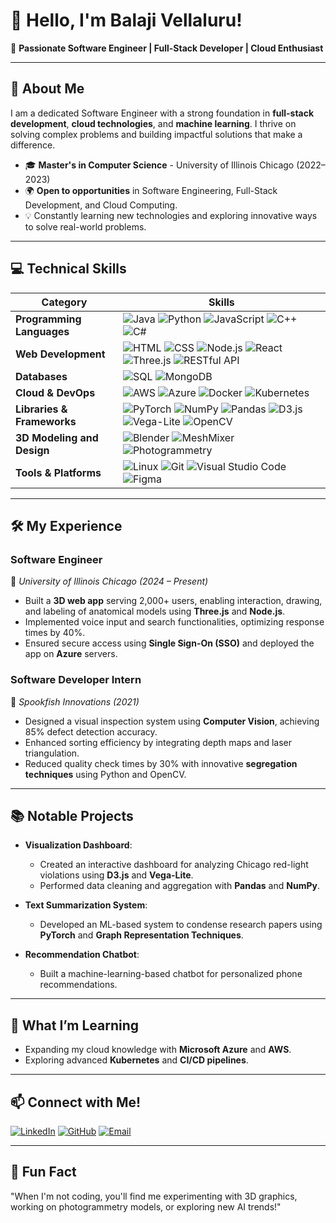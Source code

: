 # 👋 Hello, I'm Balaji Vellaluru! 

🌟 **Passionate Software Engineer | Full-Stack Developer | Cloud Enthusiast**

---

## 🚀 About Me
I am a dedicated Software Engineer with a strong foundation in **full-stack development**, **cloud technologies**, and **machine learning**. I thrive on solving complex problems and building impactful solutions that make a difference.

- 🎓 **Master's in Computer Science** - University of Illinois Chicago (2022–2023)
- 🌍 **Open to opportunities** in Software Engineering, Full-Stack Development, and Cloud Computing.
- 💡 Constantly learning new technologies and exploring innovative ways to solve real-world problems.

---

## 💻 Technical Skills

| **Category**           | **Skills**                                                                                   |
|-------------------------|---------------------------------------------------------------------------------------------|
| **Programming Languages** | ![Java](https://img.shields.io/badge/Java-ED8B00?style=for-the-badge&logo=java&logoColor=white) ![Python](https://img.shields.io/badge/Python-3776AB?style=for-the-badge&logo=python&logoColor=white) ![JavaScript](https://img.shields.io/badge/JavaScript-F7DF1E?style=for-the-badge&logo=javascript&logoColor=black) ![C++](https://img.shields.io/badge/C++-00599C?style=for-the-badge&logo=cplusplus&logoColor=white) ![C#](https://img.shields.io/badge/C%23-239120?style=for-the-badge&logo=c-sharp&logoColor=white) |
| **Web Development**     | ![HTML](https://img.shields.io/badge/HTML5-E34F26?style=for-the-badge&logo=html5&logoColor=white) ![CSS](https://img.shields.io/badge/CSS3-1572B6?style=for-the-badge&logo=css3&logoColor=white) ![Node.js](https://img.shields.io/badge/Node.js-339933?style=for-the-badge&logo=nodedotjs&logoColor=white) ![React](https://img.shields.io/badge/React-61DAFB?style=for-the-badge&logo=react&logoColor=black) ![Three.js](https://img.shields.io/badge/Three.js-000000?style=for-the-badge&logo=three.js&logoColor=white) ![RESTful API](https://img.shields.io/badge/RESTful%20API-FF6F00?style=for-the-badge&logo=postman&logoColor=white) |
| **Databases**           | ![SQL](https://img.shields.io/badge/SQL-003B57?style=for-the-badge&logo=postgresql&logoColor=white) ![MongoDB](https://img.shields.io/badge/MongoDB-4EA94B?style=for-the-badge&logo=mongodb&logoColor=white) |
| **Cloud & DevOps**      | ![AWS](https://img.shields.io/badge/AWS-232F3E?style=for-the-badge&logo=amazonaws&logoColor=white) ![Azure](https://img.shields.io/badge/Microsoft%20Azure-0078D4?style=for-the-badge&logo=microsoftazure&logoColor=white) ![Docker](https://img.shields.io/badge/Docker-2496ED?style=for-the-badge&logo=docker&logoColor=white) ![Kubernetes](https://img.shields.io/badge/Kubernetes-326CE5?style=for-the-badge&logo=kubernetes&logoColor=white) |
| **Libraries & Frameworks** | ![PyTorch](https://img.shields.io/badge/PyTorch-EE4C2C?style=for-the-badge&logo=pytorch&logoColor=white) ![NumPy](https://img.shields.io/badge/NumPy-013243?style=for-the-badge&logo=numpy&logoColor=white) ![Pandas](https://img.shields.io/badge/Pandas-150458?style=for-the-badge&logo=pandas&logoColor=white) ![D3.js](https://img.shields.io/badge/D3.js-F9A03C?style=for-the-badge&logo=d3.js&logoColor=white) ![Vega-Lite](https://img.shields.io/badge/Vega--Lite-1A2C5B?style=for-the-badge&logoColor=white) ![OpenCV](https://img.shields.io/badge/OpenCV-5C3EE8?style=for-the-badge&logo=opencv&logoColor=white) |
| **3D Modeling and Design** | ![Blender](https://img.shields.io/badge/Blender-F5792A?style=for-the-badge&logo=blender&logoColor=white) ![MeshMixer](https://img.shields.io/badge/MeshMixer-0078D7?style=for-the-badge&logoColor=white) ![Photogrammetry](https://img.shields.io/badge/Photogrammetry-0078D7?style=for-the-badge&logoColor=white) |
| **Tools & Platforms**   | ![Linux](https://img.shields.io/badge/Linux-FCC624?style=for-the-badge&logo=linux&logoColor=black) ![Git](https://img.shields.io/badge/Git-F05032?style=for-the-badge&logo=git&logoColor=white) ![Visual Studio Code](https://img.shields.io/badge/VS%20Code-007ACC?style=for-the-badge&logo=visualstudiocode&logoColor=white) ![Figma](https://img.shields.io/badge/Figma-F24E1E?style=for-the-badge&logo=figma&logoColor=white) |


---

## 🛠️ My Experience

### **Software Engineer**  
📍 *University of Illinois Chicago (2024 – Present)*  
- Built a **3D web app** serving 2,000+ users, enabling interaction, drawing, and labeling of anatomical models using **Three.js** and **Node.js**.  
- Implemented voice input and search functionalities, optimizing response times by 40%.  
- Ensured secure access using **Single Sign-On (SSO)** and deployed the app on **Azure** servers.

### **Software Developer Intern**  
📍 *Spookfish Innovations (2021)*  
- Designed a visual inspection system using **Computer Vision**, achieving 85% defect detection accuracy.  
- Enhanced sorting efficiency by integrating depth maps and laser triangulation.  
- Reduced quality check times by 30% with innovative **segregation techniques** using Python and OpenCV.

---

## 📚 Notable Projects
- **Visualization Dashboard**:  
  - Created an interactive dashboard for analyzing Chicago red-light violations using **D3.js** and **Vega-Lite**.
  - Performed data cleaning and aggregation with **Pandas** and **NumPy**.

- **Text Summarization System**:  
  - Developed an ML-based system to condense research papers using **PyTorch** and **Graph Representation Techniques**.

- **Recommendation Chatbot**:  
  - Built a machine-learning-based chatbot for personalized phone recommendations.

---

## 🌱 What I’m Learning
- Expanding my cloud knowledge with **Microsoft Azure** and **AWS**.  
- Exploring advanced **Kubernetes** and **CI/CD pipelines**.

---

## 📫 Connect with Me!
[![LinkedIn](https://img.shields.io/badge/LinkedIn-0A66C2?style=for-the-badge&logo=linkedin&logoColor=white)](https://www.linkedin.com/in/balaji-vellaluru)
[![GitHub](https://img.shields.io/badge/GitHub-171515?style=for-the-badge&logo=github&logoColor=white)](https://github.com/IknowDeadPool)
[![Email](https://img.shields.io/badge/Email-D14836?style=for-the-badge&logo=gmail&logoColor=white)](mailto:kashyap.vellaluru@gmail.com)

---

## 🌟 Fun Fact  
"When I'm not coding, you'll find me experimenting with 3D graphics, working on photogrammetry models, or exploring new AI trends!"  
